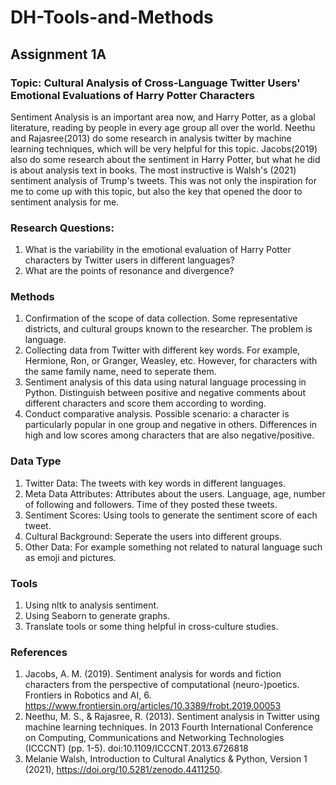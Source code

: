 # DH-Tools-and-Methods
## Assignment 1A
### Topic: Cultural Analysis of Cross-Language Twitter Users' Emotional Evaluations of Harry Potter Characters
Sentiment Analysis is an important area now, and Harry Potter, as a global literature, reading by people in every age group all over the world.
Neethu and Rajasree(2013) do some research in analysis twitter by machine learning techniques, which will be very helpful for this topic.
Jacobs(2019) also do some research about the sentiment in Harry Potter, but what he did is about analysis text in books.
The most instructive is Walsh's (2021) sentiment analysis of Trump's tweets. This was not only the inspiration for me to come up with this topic, but also the key that opened the door to sentiment analysis for me.

### Research Questions:
1. What is the variability in the emotional evaluation of Harry Potter characters by Twitter users in different languages?
2. What are the points of resonance and divergence?

### Methods
1. Confirmation of the scope of data collection. Some representative districts, and cultural groups known to the researcher. The problem is language.
2. Collecting data from Twitter with different key words. For example, Hermione, Ron, or Granger, Weasley, etc. However, for characters with the same family name, need to seperate them.
3. Sentiment analysis of this data using natural language processing in Python. Distinguish between positive and negative comments about different characters and score them according to wording.
4. Conduct comparative analysis. Possible scenario: a character is particularly popular in one group and negative in others. Differences in high and low scores among characters that are also negative/positive.

### Data Type
1. Twitter Data:
   The tweets with key words in different languages.
2. Meta Data Attributes:
   Attributes about the users. Language, age, number of following and followers.
   Time of they posted these tweets.
3. Sentiment Scores:
   Using tools to generate the sentiment score of each tweet.
4. Cultural Background:
   Seperate the users into different groups.
5. Other Data:
   For example something not related to natural language such as emoji and pictures.

### Tools
1. Using nltk to analysis sentiment.
2. Using Seaborn to generate graphs.
3. Translate tools or some thing helpful in cross-culture studies.

### References
1. Jacobs, A. M. (2019). Sentiment analysis for words and fiction characters from the perspective of computational (neuro-)poetics. Frontiers in Robotics and AI, 6. https://www.frontiersin.org/articles/10.3389/frobt.2019.00053
2. Neethu, M. S., & Rajasree, R. (2013). Sentiment analysis in Twitter using machine learning techniques. In 2013 Fourth International Conference on Computing, Communications and Networking Technologies (ICCCNT) (pp. 1-5). doi:10.1109/ICCCNT.2013.6726818
3. Melanie Walsh, Introduction to Cultural Analytics & Python, Version 1 (2021), https://doi.org/10.5281/zenodo.4411250.
